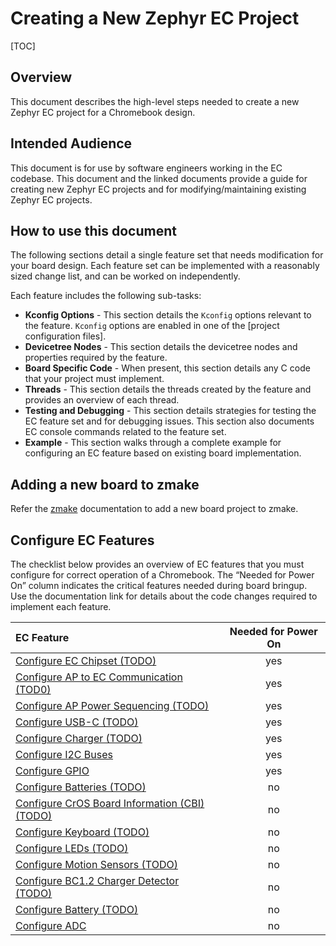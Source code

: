 # Creating a New Zephyr EC Project

[TOC]

## Overview

This document describes the high-level steps needed to create a new Zephyr EC
project for a Chromebook design.

## Intended Audience

This document is for use by software engineers working in the EC codebase. This
document and the linked documents provide a guide for creating new Zephyr EC
projects and for modifying/maintaining existing Zephyr EC projects.

## How to use this document

The following sections detail a single feature set that needs modification for
your board design. Each feature set can be implemented with a reasonably sized
change list, and can be worked on independently.

Each feature includes the following sub-tasks:

- **Kconfig Options** - This section details the `Kconfig` options relevant to
  the feature. `Kconfig` options are enabled in one of the [project
  configuration files].
- **Devicetree Nodes** - This section details the devicetree nodes and
  properties required by the feature.
- **Board Specific Code** - When present, this section details any C code that
  your project must implement.
- **Threads** - This section details the threads created by the feature and
  provides an overview of each thread.
- **Testing and Debugging** - This section details strategies for testing the EC
  feature set and for debugging issues. This section also documents EC console
  commands related to the feature set.
- **Example** - This section walks through a complete example for configuring an
  EC feature based on existing board implementation.

## Adding a new board to zmake

Refer the [zmake](TODO) documentation to add a new board project to zmake.

## Configure EC Features

The checklist below provides an overview of EC features that you must configure
for correct operation of a Chromebook. The “Needed for Power On” column
indicates the critical features needed during board bringup. Use the
documentation link for details about the code changes required to implement each
feature.

EC Feature                                                                  | Needed for Power On
:-------------------------------------------------------------------------- | :-----------------:
[Configure EC Chipset (TODO)](./zephyr_template.md)                         | yes
[Configure AP to EC Communication (TOD0)](./zephyr_template.md)             | yes
[Configure AP Power Sequencing (TODO)](./zephyr_template.md)                | yes
[Configure USB-C (TODO)](./zephyr_template.md)                              | yes
[Configure Charger (TODO)](./zephyr_template.md)                            | yes
[Configure I2C Buses](./zephyr_i2c.md)                                      | yes
[Configure GPIO](./zephyr_gpio.md)                                          | yes
[Configure Batteries (TODO)](./zephyr_template.md)                          | no
[Configure CrOS Board Information (CBI) (TODO)](./zephyr_template.md)       | no
[Configure Keyboard (TODO)](./zephyr_template.md)                           | no
[Configure LEDs (TODO)](./zephyr_template.md)                               | no
[Configure Motion Sensors (TODO)](./zephyr_template.md)                     | no
[Configure BC1.2 Charger Detector (TODO)](./zephyr_template.md)             | no
[Configure Battery (TODO)](./zephyr_template.md)                            | no
[Configure ADC](./zephyr_adc.md)                                            | no

